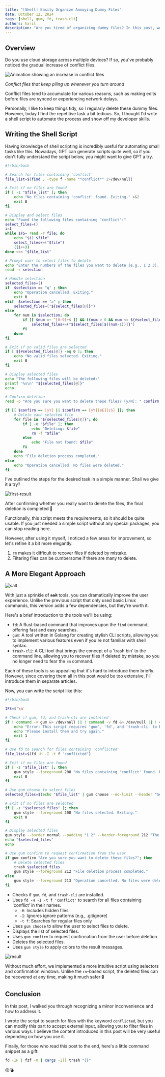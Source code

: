 ```yaml
---
title: "[Shell] Easily Organize Annoying Dummy Files"
date: October 12, 2024
tags: [shell, gum, fd, trash-cli]
authors: haril
description: "Are you tired of organizing dummy files? In this post, we'll show you how to easily tidy up those files using a shell script."
---
```


## Overview

Do you use cloud storage across multiple devices? If so, you've probably noticed the gradual increase of conflict files.

![Animation showing an increase in conflict files](https://i.imgur.com/wExLU6I.gif)

_Conflict files that keep piling up whenever you turn around_

Conflict files tend to accumulate for various reasons, such as making edits before files are synced or experiencing network delays.

Personally, I like to keep things tidy, so I regularly delete these dummy files. However, today I find the repetitive task a bit tedious. So, I thought I'd write a shell script to automate the process and show off my developer skills.

<!-- truncate -->

## Writing the Shell Script

Having knowledge of shell scripting is incredibly useful for automating small tasks like this. Nowadays, GPT can generate scripts quite well, so if you don't fully understand the script below, you might want to give GPT a try.

```bash
#!/bin/bash

# Search for files containing 'conflict'
file_list=$(find . -type f -name "*conflict*" 2>/dev/null)

# Exit if no files are found
if [ -z "$file_list" ]; then
    echo "No files containing 'conflict' found. Exiting." >&2
    exit 0
fi

# Display and select files
echo "Found the following files containing 'conflict':"
select_files=()
i=1
while IFS= read -r file; do
    echo "$i) $file"
    select_files+=("$file")
    ((i++))
done <<< "$file_list"

# Prompt user to select files to delete
echo "Enter the numbers of the files you want to delete (e.g., 1 2 3), or 'a' for all, or 'q' to quit:"
read -r selection

# Handle selection
selected_files=()
if  $selection == "q" ; then
    echo "Operation cancelled. Exiting."
    exit 0
elif  $selection == "a" ; then
    selected_files=("${select_files[@]}")
else
    for num in $selection; do
        if [[ $num =~ ^[0-9]+$ ]] && ((num > 0 && num <= ${#select_files[@]})); then
            selected_files+=("${select_files[$((num-1))]}")
        fi
    done
fi

# Exit if no valid files are selected
if [ ${#selected_files[@]} -eq 0 ]; then
    echo "No valid files selected. Exiting."
    exit 0
fi

# Display selected files
echo "The following files will be deleted:"
printf '%s\n' "${selected_files[@]}"
echo

# Confirm deletion
read -p "Are you sure you want to delete these files? (y/N): " confirm

if [[ $confirm == [yY] || $confirm == [yY][eE][sS] ]]; then
    # Delete each selected file
    for file in "${selected_files[@]}"; do
        if [ -e "$file" ]; then
            echo "Deleting: $file"
            rm -f "$file"
        else
            echo "File not found: $file"
        fi
    done
    echo "File deletion process completed."
else
    echo "Operation cancelled. No files were deleted."
fi
```

I've outlined the steps for the desired task in a simple manner. Shall we give it a try?

![first-result](https://i.imgur.com/wI3rvym.gif)

After confirming whether you really want to delete the files, the final deletion is completed 🎉

Functionally, this script meets the requirements, so it should be quite usable. If you just needed a simple script without any special packages, you can stop reading here.

However, after using it myself, I noticed a few areas for improvement, so let's refine it a bit more elegantly.

1. `rm` makes it difficult to recover files if deleted by mistake.
2. Filtering files can be cumbersome if there are many to delete.

## A More Elegant Approach

![salt](https://i.imgur.com/VkruAdx.png)

With just a sprinkle of ~~salt~~ tools, you can dramatically improve the user experience. Unlike the previous script that only used basic Linux commands, this version adds a few dependencies, but they're worth it.

Here's a brief introduction to the tools we'll be using:

- `fd`: A Rust-based command that improves upon the `find` command, offering fast and easy searches.
- `gum`: A tool written in Golang for creating stylish CLI scripts, allowing you to implement various features even if you're not familiar with shell syntax.
- `trash-cli`: A CLI tool that brings the concept of a 'trash bin' to the command line, allowing you to recover files if deleted by mistake, so you no longer need to fear the `rm` command.

Each of these tools is so appealing that it's hard to introduce them briefly. However, since covering them all in this post would be too extensive, I'll introduce them in separate articles.

Now, you can write the script like this:

```bash
#!/bin/bash

IFS=$'\n'

# Check if gum, fd, and trash-cli are installed
if ! command -v gum &> /dev/null || ! command -v fd &> /dev/null || ! command -v trash &> /dev/null; then
    echo "Error: This script requires 'gum', 'fd', and 'trash-cli' to be installed."
    echo "Please install them and try again."
    exit 1
fi

# Use fd to search for files containing 'conflicted'
file_list=$(fd -H -I -t f 'conflicted')

# Exit if no files are found
if [ -z "$file_list" ]; then
    gum style --foreground 208 "No files containing 'conflict' found. Exiting."
    exit 0
fi

# Use gum choose to select files
selected_files=$(echo "$file_list" | gum choose --no-limit --header "Select files to delete (Space to select, Enter to confirm):")

# Exit if no files are selected
if [ -z "$selected_files" ]; then
    gum style --foreground 208 "No files selected. Exiting."
    exit 0
fi

# Display selected files
gum style --border normal --padding "1 2" --border-foreground 212 "The following files will be deleted:"
echo "$selected_files"
echo

# Use gum confirm to request confirmation from the user
if gum confirm "Are you sure you want to delete these files?"; then
    # Delete selected files
    trash $selected_files
    gum style --foreground 212 "File deletion process completed."
else
    gum style --foreground 213 "Operation cancelled. No files were deleted."
fi
```

- Checks if `gum`, `fd`, and `trash-cli` are installed.
- Uses `fd -H -I -t f 'conflict'` to search for all files containing 'conflict' in their names.
    - `-H`: Includes hidden files
    - `-I`: Ignores ignore patterns (e.g., .gitignore)
    - `-t f`: Searches for regular files only
- Uses `gum choose` to allow the user to select files to delete.
- Displays the list of selected files.
- Uses `gum confirm` to request confirmation from the user before deletion.
- Deletes the selected files.
- Uses `gum style` to apply colors to the result messages.

![result](https://i.imgur.com/evtMYm4.gif)

Without much effort, we implemented a more intuitive script using selectors and confirmation windows. Unlike the `rm`-based script, the deleted files can be recovered at any time, making it much safer 🔒

## Conclusion

In this post, I walked you through recognizing a minor inconvenience and how to address it.

I wrote the script to search for files with the keyword `conflicted`, but you can modify this part to accept external input, allowing you to filter files in various ways. I believe the content introduced in this post will be very useful depending on how you use it.

Finally, for those who read this post to the end, here's a little command snippet as a gift:

```bash
fd -IH | fzf -m | xargs -I{} trash "{}"
```

😜💣

[^fn-nth-1]: [GitHub - sharkdp/fd: A simple, fast and user-friendly alternative to 'find'](https://github.com/sharkdp/fd)
[^fn-nth-2]: [GitHub - charmbracelet/gum: A tool for glamorous shell scripts 🎀](https://github.com/charmbracelet/gum)
[^fn-nth-3]: [GitHub - andreafrancia/trash-cli: Command line interface to the freedesktop.org trashcan.](https://github.com/andreafrancia/trash-cli)
